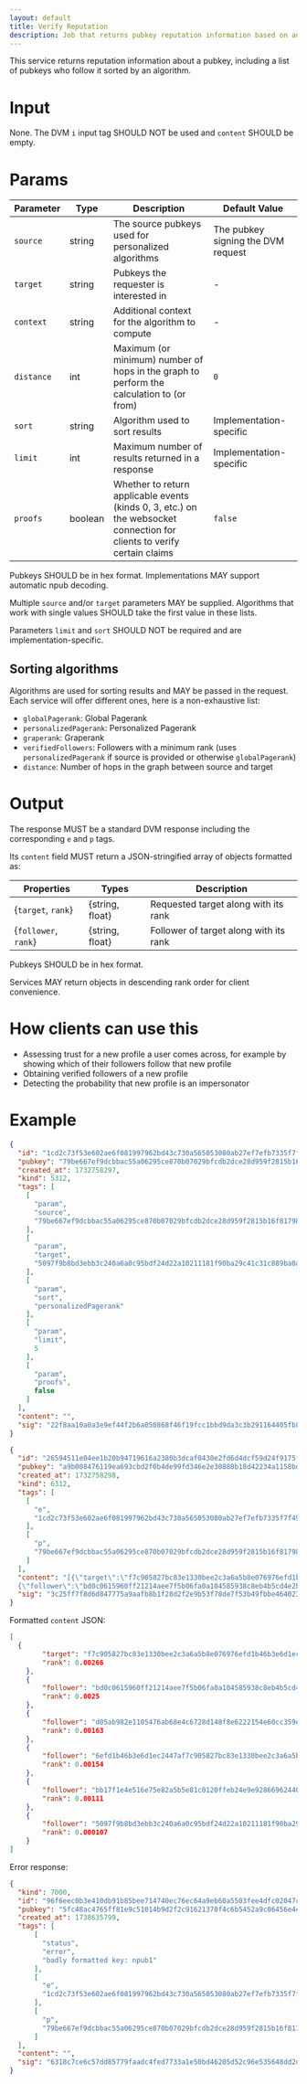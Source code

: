 ```yaml
---
layout: default
title: Verify Reputation
description: Job that returns pubkey reputation information based on an algorithm
---
```


This service returns reputation information about a pubkey, including a list of pubkeys who follow it sorted by an algorithm.

# Input

None. The DVM `i` input tag SHOULD NOT be used and `content` SHOULD be empty.

# Params

| Parameter | Type | Description | Default Value |
|-----|-----|-----|-----|
| `source` | string | The source pubkeys used for personalized algorithms | The pubkey signing the DVM request |
| `target` | string | Pubkeys the requester is interested in | - |
| `context` | string | Additional context for the algorithm to compute | - |
| `distance` | int | Maximum (or minimum) number of hops in the graph to perform the calculation to (or from)  | `0` |
| `sort` | string | Algorithm used to sort results | Implementation-specific |
| `limit` | int | Maximum number of results returned in a response | Implementation-specific |
| `proofs` | boolean | Whether to return applicable events (kinds 0, 3, etc.) on the websocket connection for clients to verify certain claims | `false` |

Pubkeys SHOULD be in hex format. Implementations MAY support automatic npub decoding.

Multiple `source` and/or `target` parameters MAY be supplied. Algorithms that work with single values SHOULD take the first value in these lists.

Parameters `limit` and `sort` SHOULD NOT be required and are implementation-specific.

## Sorting algorithms

Algorithms are used for sorting results and MAY be passed in the request. Each service will offer different ones, here is a non-exhaustive list:

 - `globalPagerank`: Global Pagerank
 - `personalizedPagerank`: Personalized Pagerank
 - `graperank`: Graperank
 - `verifiedFollowers`: Followers with a minimum rank (uses `personalizedPagerank` if source is provided or otherwise `globalPagerank`)
 - `distance`: Number of hops in the graph between source and target

# Output

The response MUST be a standard DVM response including the corresponding `e` and `p` tags. 

Its `content` field MUST return a JSON-stringified array of objects formatted as:

| Properties | Types | Description |
|-----|-----|-----|
| {`target`, `rank`} | {string, float} | Requested target along with its rank |
| {`follower`, `rank`} | {string, float} | Follower of target along with its rank |

Pubkeys SHOULD be in hex format.

Services MAY return objects in descending rank order for client convenience.

# How clients can use this

  - Assessing trust for a new profile a user comes across, for example by showing which of their followers follow that new profile
  - Obtaining verified followers of a new profile
  - Detecting the probability that new profile is an impersonator

# Example

```json
{
  "id": "1cd2c73f53e602ae6f081997962bd43c730a565053080ab27ef7efb7335f7f49",
  "pubkey": "79be667ef9dcbbac55a06295ce870b07029bfcdb2dce28d959f2815b16f81798",
  "created_at": 1732758297,
  "kind": 5312,
  "tags": [
    [
      "param",
      "source",
      "79be667ef9dcbbac55a06295ce870b07029bfcdb2dce28d959f2815b16f81798"
    ],
    [
      "param",
      "target",
      "5097f9b8bd3ebb3c240a6a0c95bdf24d22a10211181f90ba29c41c31c889ba0a"
    ],
    [
      "param",
      "sort",
      "personalizedPagerank"
    ],
    [
      "param",
      "limit",
      5
    ],
    [
      "param",
      "proofs",
      false
    ]
  ],
  "content": "",
  "sig": "22f8aa10a0a3e9ef44f2b6a050868f46f19fcc1bbd9da3c3b291164405fb854a4b83524770d82d008a7415636554defcfb5ea52bf42e8a681a69ef10a81bc8e2"
}
```

```json
{
  "id": "26594511e04ee1b20b94719616a2380b3dcaf0430e2fd6d4dcf59d24f9175fca",
  "pubkey": "a9b008476119ea693cbd2f0b4de99fd346e2e30880b18d42234a1158bd323783",
  "created_at": 1732758298,
  "kind": 6312,
  "tags": [
    [
      "e",
      "1cd2c73f53e602ae6f081997962bd43c730a565053080ab27ef7efb7335f7f49"
    ],
    [
      "p",
      "79be667ef9dcbbac55a06295ce870b07029bfcdb2dce28d959f2815b16f81798"
    ]
  ],
  "content": "[{\"target\":\"f7c905827bc83e1330bee2c3a6a5b8e076976efd1b46b3e6d1ec2447a34785e2\",\"rank\":0.00266},
  {\"follower\":\"bd0c0615960ff21214aee7f5b06fa0a104585938c8eb4b5cd4e2b109041fdf62\",\"rank\":0.0025},{\"follower\":\"d05ab982e1105476ab68e4c6728d148f8e6222154e60cc359ef6b8599c820bea\",\"rank\":0.00163},{\"follower\":\"6efd1b46b3e6d1ec2447af7c905827bc83e1330bee2c3a6a5b8e0769734785e2\",\"rank\":0.00154},{\"follower\":\"bb17f1e4e516e75e82a5b5e81c0120ffeb24e9e92866962440b9888ae82e42a1\",\"rank\":0.00111},{\"follower\":\"5097f9b8bd3ebb3c240a6a0c95bdf24d22a10211181f90ba29c41c31c889ba0a\",\"rank\":0.000107}]",
  "sig": "3c25ff7f8d6d847775a9aafb8b1f28d2f2e9b53f78de7f53b49fbbe46402358dc281be263c20919a426cbea86fbe9d36951fd5dd86465181d9d49be056616f53"
}
```

Formatted `content` JSON:

```json
[
  {
		"target": "f7c905827bc83e1330bee2c3a6a5b8e076976efd1b46b3e6d1ec2447a34785e2",
		"rank": 0.00266
	},
	{
		"follower": "bd0c0615960ff21214aee7f5b06fa0a104585938c8eb4b5cd4e2b109041fdf62",
		"rank": 0.0025
	},
	{
		"follower": "d05ab982e1105476ab68e4c6728d148f8e6222154e60cc359ef6b8599c820bea",
		"rank": 0.00163
	},
	{
		"follower": "6efd1b46b3e6d1ec2447af7c905827bc83e1330bee2c3a6a5b8e0769734785e2",
		"rank": 0.00154
	},
	{
		"follower": "bb17f1e4e516e75e82a5b5e81c0120ffeb24e9e92866962440b9888ae82e42a1",
		"rank": 0.00111
	},
	{
		"follower": "5097f9b8bd3ebb3c240a6a0c95bdf24d22a10211181f90ba29c41c31c889ba0a",
		"rank": 0.000107
	}
]
```

Error response:

```json
{
  "kind": 7000,
  "id": "96f6eec0b3e410db91b85bee714740ec76ec64a9eb60a5503fee4dfc02047c1a",
  "pubkey": "5fc48ac4765ff81e9c51014b9d2f2c91621370f4c6b5452a9c06456e4cccaeb4",
  "created_at": 1738635799,
  "tags": [
      [
        "status",
        "error",
        "badly formatted key: npub1"
      ],
      [
        "e",
        "1cd2c73f53e602ae6f081997962bd43c730a565053080ab27ef7efb7335f7f49"
      ],
      [
        "p",
        "79be667ef9dcbbac55a06295ce870b07029bfcdb2dce28d959f2815b16f81798"
      ]
  ],
  "content": "",
  "sig": "6318c7ce6c57dd85779faadc4fed7733a1e50bd46205d52c96e535648dd2dd07e573e8d1fdef496d27014c80d1f2f604cb5337744d24000c00dde485ccdcf48c"
}
```